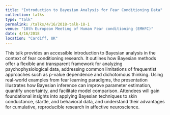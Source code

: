 ```yaml
---
title: "Introduction to Bayesian Analysis for Fear Conditioning Data"
collection: talks
type: "Talk"
permalink: /talks/4/16/2018-talk-18-1
venue: "10th European Meeting of Human Fear conditioning (EMHFC)"
date: 4/16/2018
location: "Cardiff, UK"
---
```


This talk provides an accessible introduction to Bayesian analysis in the context of fear conditioning research. It outlines how Bayesian methods offer a flexible and transparent framework for analyzing psychophysiological data, addressing common limitations of frequentist approaches such as p-value dependence and dichotomous thinking. Using real-world examples from fear learning paradigms, the presentation illustrates how Bayesian inference can improve parameter estimation, quantify uncertainty, and facilitate model comparison. Attendees will gain foundational insights into applying Bayesian techniques to skin conductance, startle, and behavioral data, and understand their advantages for cumulative, reproducible research in affective neuroscience.
